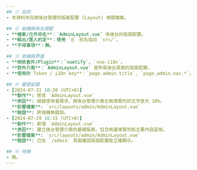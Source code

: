 ```yaml
---
## ① 目的
- 本資料夾存放後台管理的版面配置 (Layout) 相關檔案。

## ② 結構與命名規範
- **檔案/元件命名**：`AdminLayout.vue` 為後台的版面配置。
- **輸出/匯入約定**：使用 `@` 別名指向 `src/`。
- **不得事項**：無。

## ③ 依賴與界面
- **相依套件/Plugin**：`vuetify`, `vue-i18n`。
- **對外介面**：`AdminLayout.vue` 是所有後台頁面的版面配置。
- **使用的 Token / i18n key**：`page.admin.title`, `page.admin.nav.*`。

## ④ 變更紀錄
- [2024-07-31 10:20 (UTC+8)]
  **動作**: 修改 `AdminLayout.vue`
  **原因**: 根據使用者需求，將後台管理介面左側導覽列的文字放大 10%。
  **影響檔案**: `src/layouts/admin/AdminLayout.vue`
  **驗證**: 終端機無錯誤。
- [2024-07-29 16:15 (UTC+8)]
  **動作**: 新增 `AdminLayout.vue`
  **原因**: 建立後台管理介面的基礎版面，包含側邊導覽列和主要內容區域。
  **影響檔案**: `src/layouts/admin/AdminLayout.vue`
  **驗證**: 已在 `/admin` 頁面確認版面配置能正確顯示。

## ⑤ 待辦
- 無。
---
```

